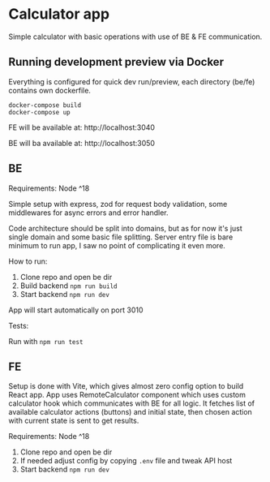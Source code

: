 # Calculator app

Simple calculator with basic operations with use of BE & FE communication.

## Running development preview via Docker

Everything is configured for quick dev run/preview, each directory (be/fe) contains own dockerfile. 

```
docker-compose build
docker-compose up
```

FE will be available at: http://localhost:3040

BE will ba available at: http://localhost:3050

## BE

Requirements: Node ^18

Simple setup with express, zod for request body validation, some middlewares for async errors and error handler.

Code architecture should be split into domains, but as for now it's just single domain and some basic file splitting.
Server entry file is bare minimum to run app, I saw no point of complicating it even more.

How to run:

1. Clone repo and open be dir
2. Build backend `npm run build`
3. Start backend `npm run dev`

App will start automatically on port 3010

Tests:

Run with `npm run test`

## FE

Setup is done with Vite, which gives almost zero config option to build React app.
App uses RemoteCalculator component which uses custom calculator hook which communicates with BE for all logic.
It fetches list of available calculator actions (buttons) and initial state, then chosen action with current state is sent to get results.

Requirements: Node ^18

1. Clone repo and open be dir
2. If needed adjust config by copying `.env` file and tweak API host
3. Start backend `npm run dev`
